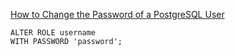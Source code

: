 [ How to Change the Password of a PostgreSQL User](https://www.postgresqltutorial.com/postgresql-administration/postgresql-change-password/)
```
ALTER ROLE username   
WITH PASSWORD 'password';
```
